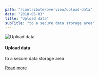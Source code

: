 ```yaml
---
path: "/contribute/overview/upload-data"
date: "2018-05-03"
title: "Upload data"
subTitle: "to a secure data storage area"
---
```


![Upload data](/_images/upload-data.png)

#### Upload data

to a secure data storage area

[Read more](/contribute/overview/overview)
